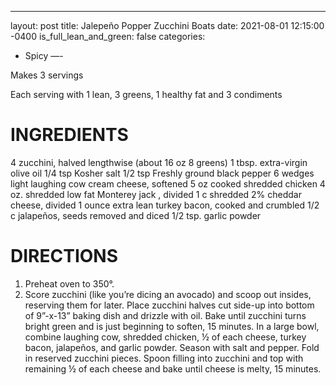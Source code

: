 ---
layout: post
title: Jalepeño Popper Zucchini Boats
date:   2021-08-01 12:15:00 -0400
is_full_lean_and_green: false
categories:
  - Spicy
—-

Makes 3 servings

Each serving with 1 lean, 3 greens, 1 healthy fat and 3 condiments

# INGREDIENTS
4 zucchini, halved lengthwise (about 16 oz 8 greens)
1 tbsp. extra-virgin olive oil
1/4 tsp Kosher salt
1/2 tsp Freshly ground black pepper
6 wedges light laughing cow cream cheese, softened
5 oz cooked shredded chicken
4 oz. shredded low fat Monterey jack , divided
1 c shredded 2% cheddar cheese, divided
1 ounce extra lean turkey bacon, cooked and crumbled
1/2 c jalapeños, seeds removed and diced
1/2 tsp. garlic powder

# DIRECTIONS
1. Preheat oven to 350°.
2. Score zucchini (like you’re dicing an avocado) and scoop out insides, reserving them for later. Place zucchini halves cut side-up into bottom of 9”-x-13” baking dish and drizzle with oil. Bake until zucchini turns bright green and is just beginning to soften, 15 minutes.
In a large bowl, combine laughing cow, shredded chicken, ½ of each cheese, turkey bacon, jalapeños, and garlic powder. Season with salt and pepper. Fold in reserved zucchini pieces.
Spoon filling into zucchini and top with remaining ½ of each cheese and bake until cheese is melty, 15 minutes.

